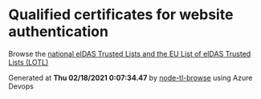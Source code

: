 # Qualified certificates for website authentication 
 Browse the [national eIDAS Trusted Lists and the EU List of eIDAS Trusted Lists (LOTL)](https://webgate.ec.europa.eu/tl-browser/#/) 
 
 
Generated at **Thu 02/18/2021  0:07:34.47** by [node-tl-browse](https://github.com/ymedlop/node-tl-browser) using Azure Devops 
